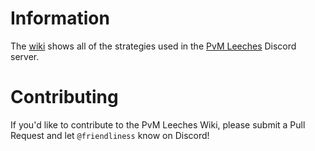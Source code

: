 # Information
The [wiki](https://github.com/PvM-Leeches/Leeching-Strategies/wiki) shows all of the strategies used in the [PvM Leeches](https://friendliness.me/pvml) Discord server.

# Contributing
If you'd like to contribute to the PvM Leeches Wiki, please submit a Pull Request and let `@friendliness` know on Discord!

